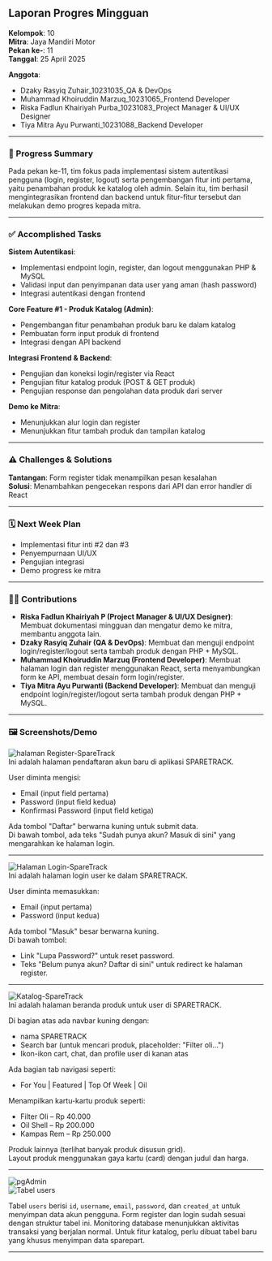 ## **Laporan Progres Mingguan**

**Kelompok**: 10  
**Mitra**: Jaya Mandiri Motor  
**Pekan ke-**: 11  
**Tanggal**: 25 April 2025  

**Anggota**:
- Dzaky Rasyiq Zuhair_10231035_QA & DevOps  
- Muhammad Khoiruddin Marzuq_10231065_Frontend Developer  
- Riska Fadlun Khairiyah Purba_10231083_Project Manager & UI/UX Designer  
- Tiya Mitra Ayu Purwanti_10231088_Backend Developer  

---

### **📌 Progress Summary**

Pada pekan ke-11, tim fokus pada implementasi sistem autentikasi pengguna (login, register, logout) serta pengembangan fitur inti pertama, yaitu penambahan produk ke katalog oleh admin. Selain itu, tim berhasil mengintegrasikan frontend dan backend untuk fitur-fitur tersebut dan melakukan demo progres kepada mitra.

---

### **✅ Accomplished Tasks**

**Sistem Autentikasi**:
- Implementasi endpoint login, register, dan logout menggunakan PHP & MySQL  
- Validasi input dan penyimpanan data user yang aman (hash password)  
- Integrasi autentikasi dengan frontend  

**Core Feature #1 - Produk Katalog (Admin)**:
- Pengembangan fitur penambahan produk baru ke dalam katalog  
- Pembuatan form input produk di frontend  
- Integrasi dengan API backend  

**Integrasi Frontend & Backend**:
- Pengujian dan koneksi login/register via React  
- Pengujian fitur katalog produk (POST & GET produk)  
- Pengujian response dan pengolahan data produk dari server  

**Demo ke Mitra**:
- Menunjukkan alur login dan register  
- Menunjukkan fitur tambah produk dan tampilan katalog  

---

### **⚠️ Challenges & Solutions**

**Tantangan**: Form register tidak menampilkan pesan kesalahan  
**Solusi**: Menambahkan pengecekan respons dari API dan error handler di React  

---

### **🗓️ Next Week Plan**

- Implementasi fitur inti #2 dan #3  
- Penyempurnaan UI/UX  
- Pengujian integrasi  
- Demo progress ke mitra  

---

### **🙋‍♀️ Contributions**

- **Riska Fadlun Khairiyah P (Project Manager & UI/UX Designer)**: Membuat dokumentasi mingguan dan mengatur demo ke mitra, membantu anggota lain.  
- **Dzaky Rasyiq Zuhair (QA & DevOps)**: Membuat dan menguji endpoint login/register/logout serta tambah produk dengan PHP + MySQL.  
- **Muhammad Khoiruddin Marzuq (Frontend Developer)**: Membuat halaman login dan register menggunakan React, serta menyambungkan form ke API, membuat desain form login/register.  
- **Tiya Mitra Ayu Purwanti (Backend Developer)**: Membuat dan menguji endpoint login/register/logout serta tambah produk dengan PHP + MySQL.  

---

### **🖼️ Screenshots/Demo**

![halaman Register-SpareTrack](image.png)  
Ini adalah halaman pendaftaran akun baru di aplikasi SPARETRACK.

User diminta mengisi:
- Email (input field pertama)
- Password (input field kedua)
- Konfirmasi Password (input field ketiga)

Ada tombol "Daftar" berwarna kuning untuk submit data.  
Di bawah tombol, ada teks "Sudah punya akun? Masuk di sini" yang mengarahkan ke halaman login.

---

![Halaman Login-SpareTrack](image.png)  
Ini adalah halaman login user ke dalam SPARETRACK.

User diminta memasukkan:
- Email (input pertama)
- Password (input kedua)

Ada tombol "Masuk" besar berwarna kuning.  
Di bawah tombol:
- Link "Lupa Password?" untuk reset password.
- Teks "Belum punya akun? Daftar di sini" untuk redirect ke halaman register.

---

![Katalog-SpareTrack](image-1.png)  
Ini adalah halaman beranda produk untuk user di SPARETRACK.

Di bagian atas ada navbar kuning dengan:
- nama SPARETRACK
- Search bar (untuk mencari produk, placeholder: "Filter oli...")
- Ikon-ikon cart, chat, dan profile user di kanan atas

Ada bagian tab navigasi seperti:
- For You | Featured | Top Of Week | Oil

Menampilkan kartu-kartu produk seperti:
- Filter Oli – Rp 40.000
- Oil Shell – Rp 200.000
- Kampas Rem – Rp 250.000

Produk lainnya (terlihat banyak produk disusun grid).  
Layout produk menggunakan gaya kartu (card) dengan judul dan harga.

---

![pgAdmin](image-2.png)  
![Tabel users](image-3.png)  

Tabel `users` berisi `id`, `username`, `email`, `password`, dan `created_at` untuk menyimpan data akun pengguna. Form register dan login sudah sesuai dengan struktur tabel ini. Monitoring database menunjukkan aktivitas transaksi yang berjalan normal. Untuk fitur katalog, perlu dibuat tabel baru yang khusus menyimpan data sparepart.

---
